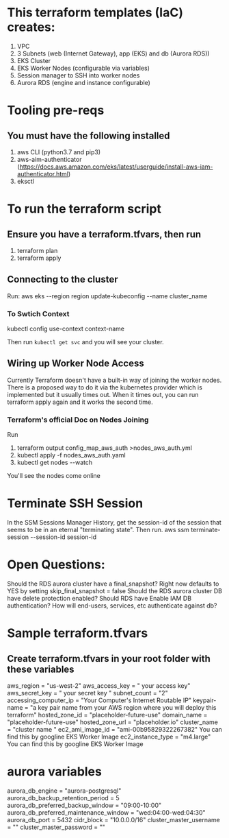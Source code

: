 # This terraform templates (IaC) creates:
1. VPC
2. 3 Subnets (web (Internet Gateway), app (EKS) and db (Aurora RDS))
3. EKS Cluster
4. EKS Worker Nodes (configurable via variables)
5. Session manager to SSH into worker nodes
6. Aurora RDS (engine and instance configurable)

# Tooling pre-reqs
## You must have the following installed
1. aws CLI (python3.7 and pip3)
2. aws-aim-authenticator (https://docs.aws.amazon.com/eks/latest/userguide/install-aws-iam-authenticator.html)
3. eksctl

# To run the terraform script
## Ensure you have a terraform.tfvars, then run
1. terraform plan
2. terraform apply

## Connecting to the cluster
Run:
aws eks --region region update-kubeconfig --name cluster_name
### To Swtich Context
kubectl config use-context context-name

Then run `kubectl get svc` and you will see your cluster.

## Wiring up Worker Node Access
Currently Terraform doesn't have a built-in way of joining the worker nodes. There is a proposed way to do it via the kubernetes provider which is implemented but it usually times out.  When it times out, you can run terraform apply again and it works the second time.

### Terraform's official Doc on Nodes Joining
Run 
1. terraform output config_map_aws_auth >nodes_aws_auth.yml
2. kubectl apply -f nodes_aws_auth.yaml
3. kubectl get nodes --watch

You'll see the nodes come online

# Terminate SSH Session
In the SSM Sessions Manager History, get the session-id of the session that seems to be in an eternal "terminating state". Then run.
aws ssm terminate-session --session-id session-id

# Open Questions:
Should the RDS aurora cluster have a final_snapshot? Right now defaults to YES by setting skip_final_snapshot = false
Should the RDS aurora cluster DB have delete protection enabled?
Should RDS have Enable IAM DB authentication? How will end-users, services, etc authenticate against db?

# Sample terraform.tfvars
## Create terraform.tfvars in your root folder with these variables

aws_region            = "us-west-2"
aws_access_key        = " your access key"
aws_secret_key        = " your secret key "
subnet_count          = "2"
accessing_computer_ip = "Your Computer's Internet Routable IP"
keypair-name          = "a key pair name from your AWS region where you will deploy this terraform"
hosted_zone_id        = "placeholder-future-use"
domain_name           = "placeholder-future-use"
hosted_zone_url       = "placeholder.io"
cluster_name          = "cluster name "
ec2_ami_image_id      = "ami-00b95829322267382"  You can find this by googline EKS Worker Image
ec2_instance_type     = "m4.large"  You can find this by googline EKS Worker Image
# aurora variables
aurora_db_engine                       = "aurora-postgresql"
aurora_db_backup_retention_period      = 5
aurora_db_preferred_backup_window      = "09:00-10:00"
aurora_db_preferred_maintenance_window = "wed:04:00-wed:04:30"
aurora_db_port                         = 5432
cidr_block                             = "10.0.0.0/16"
cluster_master_username                = ""
cluster_master_password                = ""